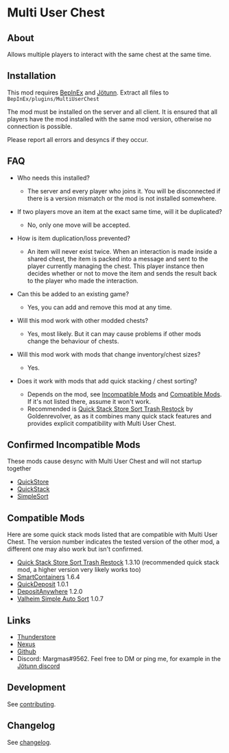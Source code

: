 # Multi User Chest


## About
Allows multiple players to interact with the same chest at the same time.


## Installation
This mod requires [BepInEx](https://valheim.thunderstore.io/package/denikson/BepInExPack_Valheim/) and [Jötunn](https://valheim.thunderstore.io/package/ValheimModding/Jotunn/).
Extract all files to `BepInEx/plugins/MultiUserChest`

The mod must be installed on the server and all client.
It is ensured that all players have the mod installed with the same mod version, otherwise no connection is possible.

Please report all errors and desyncs if they occur.


## FAQ
- Who needs this installed?
  - The server and every player who joins it.
    You will be disconnected if there is a version mismatch or the mod is not installed somewhere.

- If two players move an item at the exact same time, will it be duplicated?
  - No, only one move will be accepted.

- How is item duplication/loss prevented?
  - An item will never exist twice.
    When an interaction is made inside a shared chest, the item is packed into a message and sent to the player currently managing the chest.
    This player instance then decides whether or not to move the item and sends the result back to the player who made the interaction.

- Can this be added to an existing game?
  - Yes, you can add and remove this mod at any time.

- Will this mod work with other modded chests?
  - Yes, most likely.
    But it can may cause problems if other mods change the behaviour of chests.

- Will this mod work with mods that change inventory/chest sizes?
  - Yes.

- Does it work with mods that add quick stacking / chest sorting?
  - Depends on the mod, see [Incompatible Mods](#confirmed-incompatible-mods) and [Compatible Mods](#compatible-mods).
    If it's not listed there, assume it won't work.
  - Recommended is [Quick Stack Store Sort Trash Restock](https://valheim.thunderstore.io/package/Goldenrevolver/Quick_Stack_Store_Sort_Trash_Restock) by Goldenrevolver, as as it combines many quick stack features and provides explicit compatibility with Multi User Chest.


## Confirmed Incompatible Mods
These mods cause desync with Multi User Chest and will not startup together
- [QuickStore](https://www.nexusmods.com/valheim/mods/1595)
- [QuickStack](https://valheim.thunderstore.io/package/damnsneaker/QuickStack)
- [SimpleSort](https://www.nexusmods.com/valheim/mods/584)


## Compatible Mods
Here are some quick stack mods listed that are compatible with Multi User Chest.
The version number indicates the tested version of the other mod, a different one may also work but isn't confirmed.
- [Quick Stack Store Sort Trash Restock](https://valheim.thunderstore.io/package/Goldenrevolver/Quick_Stack_Store_Sort_Trash_Restock) 1.3.10 (recommended quick stack mod, a higher version very likely works too)
- [SmartContainers](https://www.nexusmods.com/valheim/mods/332) 1.6.4
- [QuickDeposit](https://valheim.thunderstore.io/package/MaGic/Quick_Deposit) 1.0.1
- [DepositAnywhere](https://valheim.thunderstore.io/package/Lookenpeepers/DepositAnywhere) 1.2.0
- [Valheim Simple Auto Sort](https://www.nexusmods.com/valheim/mods/1824) 1.0.7


## Links
- [Thunderstore](https://valheim.thunderstore.io/package/MSchmoecker/MultiUserChest/)
- [Nexus](https://www.nexusmods.com/valheim/mods/1766)
- [Github](https://github.com/MSchmoecker/No-Chest-Block)
- Discord: Margmas#9562. Feel free to DM or ping me, for example in the [Jötunn discord](https://discord.gg/DdUt6g7gyA)


## Development
See [contributing](https://github.com/MSchmoecker/No-Chest-Block/blob/master/CONTRIBUTING.md).


## Changelog
See [changelog](https://github.com/MSchmoecker/No-Chest-Block/blob/master/CHANGELOG.md).
